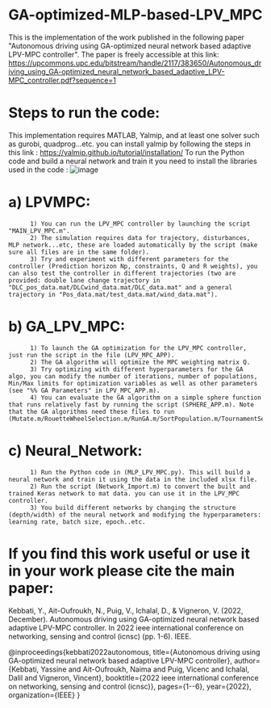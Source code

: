 # GA-optimized-MLP-based-LPV_MPC
This is the implementation of the work published in the following paper "Autonomous driving using GA-optimized neural network based adaptive LPV-MPC controller". 
The paper is freely accessible at this link: https://upcommons.upc.edu/bitstream/handle/2117/383650/Autonomous_driving_using_GA-optimized_neural_network_based_adaptive_LPV-MPC_controller.pdf?sequence=1 

# Steps to run the code:

This implementation requires MATLAB, Yalmip, and at least one solver such as gurobi, quadprog...etc.
you can install yalmip by following the steps in this link : https://yalmip.github.io/tutorial/installation/ 
To run the Python code and build a neural network and train it you need to install the libraries used in the code :
![image](https://github.com/yassinekebbati/GA-optimized-MLP-based-LPV_MPC/assets/49916054/7566d0c9-30a0-490a-98ff-06b768ea159c)


# a) LPVMPC:

          1) You can run the LPV_MPC controller by launching the script "MAIN_LPV_MPC.m".
          2) The simulation requires data for trajectory, disturbances, MLP network...etc, these are loaded automatically by the script (make sure all files are in the same folder).
          3) Try and experiment with different parameters for the controller (Prediction horizon Np, constraints, Q and R weights), you can also test the controller in different trajectories (two are provided: double lane change trajectory in "DLC_pos_data.mat/DLCwind_data.mat/DLC_data.mat" and a general trajectory in "Pos_data.mat/test_data.mat/wind_data.mat").
          

# b) GA_LPV_MPC:

          1) To launch the GA optimization for the LPV_MPC controller, just run the script in the file (LPV_MPC_APP).
          2) The GA algorithm will optimize the MPC weighting matrix Q.
          3) Try optimizing with different hyperparameters for the GA algo, you can modify the number of iterations, number of populations, Min/Max limits for optimization variables as well as other parameters  (see "%% GA Parameters" in LPV_MPC_APP.m).
          4) You can evaluate the GA algorithm on a simple sphere function that runs relatively fast by running the script (SPHERE_APP.m). Note that the GA algorithms need these files to run (Mutate.m/RouetteWheelSelection.m/RunGA.m/SortPopulation.m/TournamentSelection.m/UniformCrossover.m)

# c) Neural_Network:

          1) Run the Python code in (MLP_LPV_MPC.py). This will build a neural network and train it using the data in the included xlsx file.
          2) Run the script (Network_Import.m) to convert the built and trained Keras network to mat data. you can use it in the LPV_MPC controller.
          3) You build different networks by changing the structure (depth/width) of the neural network and modifying the hyperparameters: learning rate, batch size, epoch..etc.

# If you find this work useful or use it in your work please cite the main paper:

Kebbati, Y., Ait-Oufroukh, N., Puig, V., Ichalal, D., & Vigneron, V. (2022, December). Autonomous driving using GA-optimized neural network based adaptive LPV-MPC controller. In 2022 ieee international conference on networking, sensing and control (icnsc) (pp. 1-6). IEEE.

@inproceedings{kebbati2022autonomous,
  title={Autonomous driving using GA-optimized neural network based adaptive LPV-MPC controller},
  author={Kebbati, Yassine and Ait-Oufroukh, Naima and Puig, Vicenc and Ichalal, Dalil and Vigneron, Vincent},
  booktitle={2022 ieee international conference on networking, sensing and control (icnsc)},
  pages={1--6},
  year={2022},
  organization={IEEE}
}
